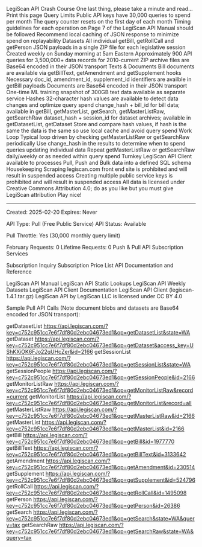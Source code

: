 LegiScan API Crash Course
One last thing, please take a minute and read...
Print this page
Query Limits
Public API keys have 30,000 queries to spend per month
The query counter resets on the first day of each month
Timing guidelines for each operation on Page 7 of the LegiScan API Manual should be followed
Recommend local caching of JSON response to minimize spend on replayability
Datasets
All individual getBill, getRollCall and getPerson JSON payloads in a single ZIP file for each legislative session
Created weekly on Sunday morning at 5am Eastern
Approximately 900 API queries for 3,500,000+ data records for 2010-current
ZIP archive files are Base64 encoded in their JSON transport
Texts & Documents
Bill documents are available via getBillText, getAmendment and getSupplement hooks
Necessary doc_id, amendment_id, supplement_id identifiers are availble in getBill payloads
Documents are Base64 encoded in their JSON transport
One-time ML training snapshot of 300GB text data available as separate service
Hashes
32-character hash values are available to detect data changes and optimize query spend
change_hash + bill_id for bill data; available in getBill, getMasterList, getSearch, getMasterListRaw, getSearchRaw
dataset_hash + session_id for dataset archives; available in getDatasetList, getDataset
Store and compare hash values, if hash is the same the data is the same so use local cache and avoid query spend
Work Loop
Typical loop driven by checking getMasterListRaw or getSearchRaw periodically
Use change_hash in the results to determine when to spend queries updating individual data
Repeat getMasterListRaw or getSearchRaw daily/weekly or as needed within query spend
Turnkey LegiScan API Client available to processes Pull, Push and Bulk data into a defined SQL schema
Housekeeping
Scraping legiscan.com front end site is prohibited and will result in suspended access
Creating multiple public service keys is prohibited and will result in suspended access
All data is licensed under Creative Commons Attribution 4.0; do as you like but you must give LegiScan attribution
Play nice!


-----

Created: 2025-02-20
Expires: Never

API Type: Pull (Free Public Service)
API Status: Available

Pull Throttle: Yes (30,000 monthly query limit)

February Requests: 0
Lifetime Requests: 0
Push & Pull API Subscription Services

Subscription Inquiry
Subscription Price List
API Documentation and Reference

LegiScan API Manual
LegiScan API Static Lookups
LegiScan API Weekly Datasets
LegiScan API Client Documentation
LegiScan API Client (legiscan-1.4.1.tar.gz)
LegiScan API by LegiScan LLC is licensed under CC BY 4.0

Sample Pull API Calls (Note document blobs and datasets are Base64 encoded for JSON transport):

getDatasetList	https://api.legiscan.com/?key=c752c951cc7e6f7df80d2ebc04673ed1&op=getDatasetList&state=WA
getDataset	https://api.legiscan.com/?key=c752c951cc7e6f7df80d2ebc04673ed1&op=getDataset&access_key=UShKXiOK6FJo22qUHcZer&id=2166
getSessionList	https://api.legiscan.com/?key=c752c951cc7e6f7df80d2ebc04673ed1&op=getSessionList&state=WA
getSessionPeople	https://api.legiscan.com/?key=c752c951cc7e6f7df80d2ebc04673ed1&op=getSessionPeople&id=2166
getMonitorListRaw	https://api.legiscan.com/?key=c752c951cc7e6f7df80d2ebc04673ed1&op=getMonitorListRaw&record=current
getMonitorList	https://api.legiscan.com/?key=c752c951cc7e6f7df80d2ebc04673ed1&op=getMonitorList&record=all
getMasterListRaw	https://api.legiscan.com/?key=c752c951cc7e6f7df80d2ebc04673ed1&op=getMasterListRaw&id=2166
getMasterList	https://api.legiscan.com/?key=c752c951cc7e6f7df80d2ebc04673ed1&op=getMasterList&id=2166
getBill	https://api.legiscan.com/?key=c752c951cc7e6f7df80d2ebc04673ed1&op=getBill&id=1977770
getBillText	https://api.legiscan.com/?key=c752c951cc7e6f7df80d2ebc04673ed1&op=getBillText&id=3133642
getAmendment	https://api.legiscan.com/?key=c752c951cc7e6f7df80d2ebc04673ed1&op=getAmendment&id=230514
getSupplement	https://api.legiscan.com/?key=c752c951cc7e6f7df80d2ebc04673ed1&op=getSupplement&id=524796
getRollCall	https://api.legiscan.com/?key=c752c951cc7e6f7df80d2ebc04673ed1&op=getRollCall&id=1495098
getPerson	https://api.legiscan.com/?key=c752c951cc7e6f7df80d2ebc04673ed1&op=getPerson&id=26386
getSearch	https://api.legiscan.com/?key=c752c951cc7e6f7df80d2ebc04673ed1&op=getSearch&state=WA&query=tax
getSearchRaw	https://api.legiscan.com/?key=c752c951cc7e6f7df80d2ebc04673ed1&op=getSearchRaw&state=WA&query=tax